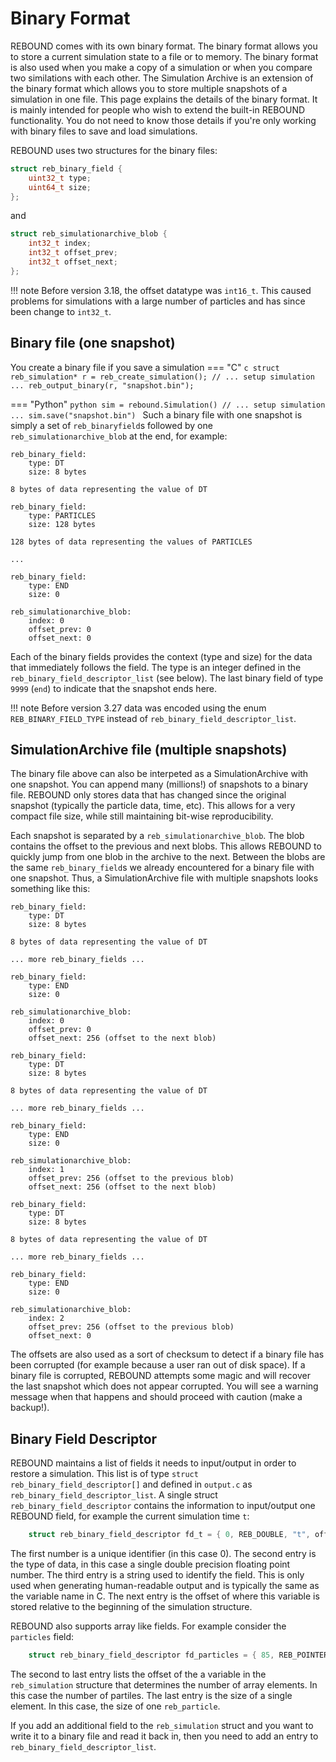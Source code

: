 # Binary Format

REBOUND comes with its own binary format.
The binary format allows you to store a current simulation state to a file or to memory.
The binary format is also used when you make a copy of a simulation or when you compare two similations with each other.
The Simulation Archive is an extension of the binary format which allows you to store multiple snapshots of a simulation in one file.
This page explains the details of the binary format.
It is mainly intended for people who wish to extend the built-in REBOUND functionality.
You do not need to know those details if you're only working with binary files to save and load simulations.

REBOUND uses two structures for the binary files:

```c
struct reb_binary_field {
    uint32_t type; 
    uint64_t size;
};
```

and 

```c
struct reb_simulationarchive_blob {
    int32_t index;
    int32_t offset_prev;
    int32_t offset_next;
};
```

!!! note
    Before version 3.18, the offset datatype was `int16_t`. This caused problems for simulations with a large number of particles and has since been change to `int32_t`.

## Binary file (one snapshot)
You create a binary file if you save a simulation
=== "C"
    ```c
    struct reb_simulation* r = reb_create_simulation();
    // ... setup simulation ...
    reb_output_binary(r, "snapshot.bin");
    ```

=== "Python"
    ```python
    sim = rebound.Simulation()
    // ... setup simulation ...
    sim.save("snapshot.bin")
    ```
Such a binary file with one snapshot is simply a set of `reb_binaryfield`s followed by one `reb_simulationarchive_blob` at the end, for example:

```
reb_binary_field:
    type: DT
    size: 8 bytes

8 bytes of data representing the value of DT

reb_binary_field:
    type: PARTICLES
    size: 128 bytes

128 bytes of data representing the values of PARTICLES

...

reb_binary_field:
    type: END
    size: 0

reb_simulationarchive_blob:
    index: 0
    offset_prev: 0
    offset_next: 0
```

Each of the binary fields provides the context (type and size) for the data that immediately follows the field.
The type is an integer defined in the `reb_binary_field_descriptor_list` (see below).
The last binary field of type `9999` (`end`) to indicate that the snapshot ends here. 

!!! note
    Before version 3.27 data was encoded using the enum `REB_BINARY_FIELD_TYPE` instead of `reb_binary_field_descriptor_list`.


## SimulationArchive file (multiple snapshots)
The binary file above can also be interpeted as a SimulationArchive with one snapshot. 
You can append many (millions!) of snapshots to a binary file.
REBOUND only stores data that has changed since the original snapshot (typically the particle data, time, etc).
This allows for a very compact file size, while still maintaining bit-wise reproducibility. 

Each snapshot is separated by a `reb_simulationarchive_blob`. 
The blob contains the offset to the previous and next blobs. 
This allows REBOUND to quickly jump from one blob in the archive to the next.
Between the blobs are the same `reb_binary_field`s we already encountered for a binary file with one snapshot.
Thus, a SimulationArchive file with multiple snapshots looks something like this:

```
reb_binary_field:
    type: DT
    size: 8 bytes

8 bytes of data representing the value of DT

... more reb_binary_fields ...

reb_binary_field:
    type: END
    size: 0

reb_simulationarchive_blob:
    index: 0
    offset_prev: 0
    offset_next: 256 (offset to the next blob)

reb_binary_field:
    type: DT
    size: 8 bytes

8 bytes of data representing the value of DT

... more reb_binary_fields ...

reb_binary_field:
    type: END
    size: 0

reb_simulationarchive_blob:
    index: 1
    offset_prev: 256 (offset to the previous blob)
    offset_next: 256 (offset to the next blob)

reb_binary_field:
    type: DT
    size: 8 bytes

8 bytes of data representing the value of DT

... more reb_binary_fields ...

reb_binary_field:
    type: END
    size: 0

reb_simulationarchive_blob:
    index: 2
    offset_prev: 256 (offset to the previous blob)
    offset_next: 0 
```

The offsets are also used as a sort of checksum to detect if a binary file has been corrupted (for example because a user ran out of disk space). 
If a binary file is corrupted, REBOUND attempts some magic and will recover the last snapshot which does not appear corrupted.
You will see a warning message when that happens and should proceed with caution (make a backup!). 


## Binary Field Descriptor

REBOUND maintains a list of fields it needs to input/output in order to restore a simulation. 
This list is of type `struct reb_binary_field_descriptor[]` and defined in `output.c` as `reb_binary_field_descriptor_list`.
A single struct `reb_binary_field_descriptor` contains the information to input/output one REBOUND field, for example the current simulation time `t`:

```c
    struct reb_binary_field_descriptor fd_t = { 0, REB_DOUBLE, "t", offsetof(struct reb_simulation, t), 0, 0};
```
The first number is a unique identifier (in this case 0). The second entry is the type of data, in this case a single double precision floating point number. The third entry is a string used to identify the field. This is only used when generating human-readable output and is typically the same as the variable name in C. The next entry is the offset of where this variable is stored relative to the beginning of the simulation structure. 

REBOUND also supports array like fields. For example consider the `particles` field:
```c
    struct reb_binary_field_descriptor fd_particles = { 85, REB_POINTER, "particles", offsetof(struct reb_simulation, particles), offsetof(struct reb_simulation, N), sizeof(struct reb_particle)};
```

The second to last entry lists the offset of the a variable in the `reb_simulation` structure that determines the number of array elements. In this case the number of partiles. The last entry is the size of a single element. In this case, the size of one `reb_particle`.

If you add an additional field to the `reb_simulation` struct and you want to write it to a binary file and read it back in, then you need to add an entry to `reb_binary_field_descriptor_list`.

